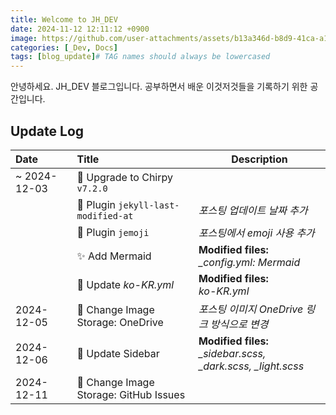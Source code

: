 ```yaml
---
title: Welcome to JH_DEV
date: 2024-11-12 12:11:12 +0900
image: https://github.com/user-attachments/assets/b13a346d-b8d9-41ca-a133-968399a57191
categories: [_Dev, Docs]
tags: [blog_update]# TAG names should always be lowercased
---
```



안녕하세요. JH_DEV 블로그입니다. 공부하면서 배운 이것저것들을 기록하기 위한 공간입니다.


## Update Log

| Date | Title | Description |
|:-----|:------------|------|
| ~ 2024-12-03 | :bookmark: Upgrade to Chirpy `v7.2.0`            |                                                  |
|  | :electric_plug: Plugin `jekyll-last-modified-at` | *포스팅 업데이트 날짜 추가*                      |
|  | :electric_plug: Plugin `jemoji`                  | *포스팅에서 emoji 사용 추가*                     |
|  | :sparkles: Add Mermaid                           | **Modified files:** <br />*_config.yml: Mermaid* |
|  | :hammer: Update *ko-KR.yml*                      | **Modified files:** <br />*ko-KR.yml* |
| 2024-12-05 | :hammer: Change Image Storage: OneDrive | *포스팅 이미지 OneDrive 링크 방식으로 변경*      |
| 2024-12-06 | :hammer: Update Sidebar | **Modified files:** <br />*_sidebar.scss, _dark.scss, _light.scss* |
| 2024-12-11 | :hammer: Change Image Storage: GitHub Issues |  |